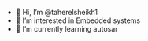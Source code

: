 - 👋 Hi, I’m @taherelsheikh1
- 👀 I’m interested in Embedded systems 
- 🌱 I’m currently learning autosar

<!---
taherelsheikh1/taherelsheikh1 is a ✨ special ✨ repository because its `README.md` (this file) appears on your GitHub profile.
You can click the Preview link to take a look at your changes.
--->
